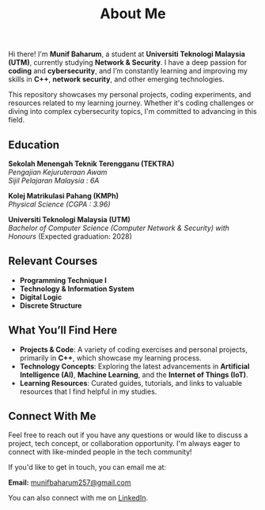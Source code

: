 <!DOCTYPE html>
<html lang="en">
<head>
    <meta charset="UTF-8">
    <meta name="viewport" content="width=device-width, initial-scale=1.0">
</head>
<body>
    <!-- Header Section -->
    <header>
        <h1>About Me</h1>
    </header>
    </section>
    <!-- Summary Section -->
    <section>
        <p>Hi there! I'm <strong>Munif Baharum</strong>, a student at <strong>Universiti Teknologi Malaysia (UTM)</strong>, currently studying <strong>Network & Security</strong>. I have a deep passion for <strong>coding</strong> and <strong>cybersecurity</strong>, and I’m constantly learning and improving my skills in <strong>C++</strong>, <strong>network security</strong>, and other emerging technologies.</p>
        <p>This repository showcases my personal projects, coding experiments, and resources related to my learning journey. Whether it's coding challenges or diving into complex cybersecurity topics, I'm committed to advancing in this field.</p>
    </section>
    <!-- Education and Courses Section -->
    <section id="education">
        <h2>Education</h2>
        <p><strong>Sekolah Menengah Teknik Terengganu (TEKTRA)</strong><br>
           <em>Pengajian Kejuruteraan Awam</em><br>
           <em>Sijil Pelajaran Malaysia : 6A</em></p>
        <p><strong>Kolej Matrikulasi Pahang (KMPh)</strong><br>
           <em>Physical Science (CGPA : 3.96)</em></p>
        <p><strong>Universiti Teknologi Malaysia (UTM)</strong><br>
           <em>Bachelor of Computer Science (Computer Network & Security) with Honours</em> (Expected graduation: 2028)</p>
    </section>
    <section id="courses">
        <h2>Relevant Courses</h2>
        <ul>
            <li><strong>Programming Technique I</strong></li>
            <li><strong>Technology & Information System</strong></li>
            <li><strong>Digital Logic</strong></li>
            <li><strong>Discrete Structure</strong></li>
        </ul>
    </section>
    <!-- What You'll Find Section -->
    <section>
        <h2>What You’ll Find Here</h2>
        <ul>
            <li><strong>Projects & Code</strong>: A variety of coding exercises and personal projects, primarily in <strong>C++</strong>, which showcase my learning process.</li>
            <li><strong>Technology Concepts</strong>: Exploring the latest advancements in <strong>Artificial Intelligence (AI)</strong>, <strong>Machine Learning</strong>, and the <strong>Internet of Things (IoT)</strong>.</li>
            <li><strong>Learning Resources</strong>: Curated guides, tutorials, and links to valuable resources that I find helpful in my studies.</li>
        </ul>
    </section>
    <!-- Connect With Me Section -->
    <section id="connect">
        <h2>Connect With Me</h2>
        <p>Feel free to reach out if you have any questions or would like to discuss a project, tech concept, or collaboration opportunity. I'm always eager to connect with like-minded people in the tech community!</p>
        <p>If you'd like to get in touch, you can email me at:</p>
        <p><strong>Email:</strong> <a href="mailto:munifbaharum257@gmail.com">munifbaharum257@gmail.com</a></p>
        <p>You can also connect with me on <a href="https://www.linkedin.com/in/munif-baharum-1a2841312/ target="_blank">LinkedIn</a>.</p>
    </section>
</body>
</html>
